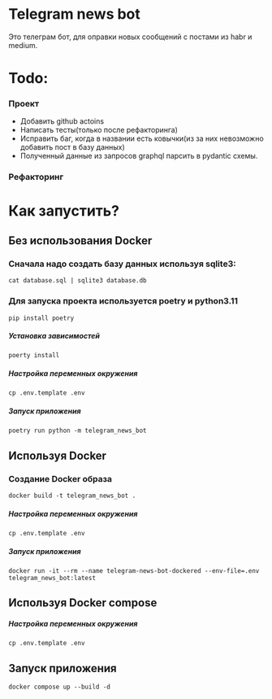 # Telegram news bot
Это телеграм бот, для оправки новых сообщений с постами из habr и medium.

# Todo:

### Проект
- Добавить github actoins
- Написать тесты(только после рефакторинга)
- Исправить баг, когда в названии есть ковычки(из за них невозможно добавить пост в базу данных)
- Полученный данные из запросов graphql парсить в pydantic схемы.

### Рефакторинг

# Как запустить?

## Без использования Docker

### Сначала надо создать базу данных используя sqlite3:
```shell
cat database.sql | sqlite3 database.db 
```
### Для запуска проекта используется poetry и python3.11
```shell
pip install poetry
```

##### Установка зависимостей
```shell
poerty install
```
##### Настройка переменных окружения
```shell
cp .env.template .env
```

##### Запуск приложения
```shell
poetry run python -m telegram_news_bot
```

## Используя Docker

### Создание Docker образа
```shell
docker build -t telegram_news_bot .
```

##### Настройка переменных окружения
```shell
cp .env.template .env
```

##### Запуск приложения
```shell
docker run -it --rm --name telegram-news-bot-dockered --env-file=.env telegram_news_bot:latest 
```

## Используя Docker compose

##### Настройка переменных окружения
```shell
cp .env.template .env
```

## Запуск приложения
```shell
docker compose up --build -d
```
